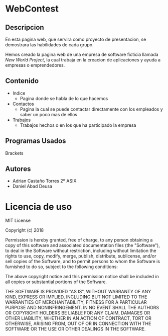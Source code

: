 # WebContest

## Descripcion

En esta pagina web, que servira como proyecto de presentacion, se demostrara las habilidades de cada grupo.

Hemos creado la pagina web de una empresa de software ficticia llamada *New World Project*, la cual trabaja en la creacion de aplicaciones y ayuda a empresas o emprendedores.

## Contenido

* Indice
    * Pagina donde se habla de lo que hacemos
* Contactos
    * Pagina la cual se puede contactar directamente con los empleados y saber un poco mas de ellos
* Trabajos
    * Trabajos hechos o en los que ha participado la empresa

## Programas Usados 

Brackets

## Autores

* Adrian Castaño Torres 2º ASIX
* Daniel Abad Deusa

# Licencia de uso
MIT License

Copyright (c) 2018

Permission is hereby granted, free of charge, to any person obtaining a copy
of this software and associated documentation files (the "Software"), to deal
in the Software without restriction, including without limitation the rights
to use, copy, modify, merge, publish, distribute, sublicense, and/or sell
copies of the Software, and to permit persons to whom the Software is
furnished to do so, subject to the following conditions:

The above copyright notice and this permission notice shall be included in all
copies or substantial portions of the Software.

THE SOFTWARE IS PROVIDED "AS IS", WITHOUT WARRANTY OF ANY KIND, EXPRESS OR
IMPLIED, INCLUDING BUT NOT LIMITED TO THE WARRANTIES OF MERCHANTABILITY,
FITNESS FOR A PARTICULAR PURPOSE AND NONINFRINGEMENT. IN NO EVENT SHALL THE
AUTHORS OR COPYRIGHT HOLDERS BE LIABLE FOR ANY CLAIM, DAMAGES OR OTHER
LIABILITY, WHETHER IN AN ACTION OF CONTRACT, TORT OR OTHERWISE, ARISING FROM,
OUT OF OR IN CONNECTION WITH THE SOFTWARE OR THE USE OR OTHER DEALINGS IN THE
SOFTWARE.

